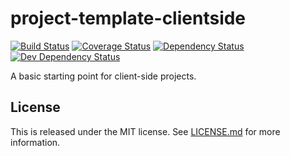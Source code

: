 # project-template-clientside

[![Build Status](https://travis-ci.org/onebytegone/project-template-clientside.svg?branch=master)](https://travis-ci.org/onebytegone/project-template-clientside)
[![Coverage Status](https://coveralls.io/repos/github/onebytegone/project-template-clientside/badge.svg?branch=master)](https://coveralls.io/github/onebytegone/project-template-clientside?branch=master)
[![Dependency Status](https://david-dm.org/onebytegone/project-template-clientside.svg)](https://david-dm.org/onebytegone/project-template-clientside)
[![Dev Dependency Status](https://david-dm.org/onebytegone/project-template-clientside/dev-status.svg)](https://david-dm.org/onebytegone/project-template-clientside?type=dev)


A basic starting point for client-side projects.


## License

This is released under the MIT license. See [LICENSE.md](LICENSE.md) for more information.
